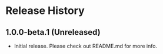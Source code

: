 # Release History

## 1.0.0-beta.1 (Unreleased)


- Initial release. Please check out README.md for more info.